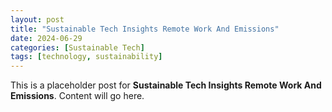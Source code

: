```yaml
---
layout: post
title: "Sustainable Tech Insights Remote Work And Emissions"
date: 2024-06-29
categories: [Sustainable Tech]
tags: [technology, sustainability]
---
```


This is a placeholder post for **Sustainable Tech Insights Remote Work And Emissions**. Content will go here.
